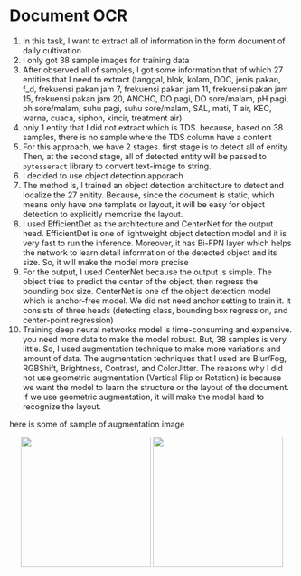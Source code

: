 # Document OCR
1. In this task, I want to extract all of information in the form document of daily cultivation
2. I only got 38 sample images for training data
3. After observed all of samples, I got some information that of which 27 entities that I need to extract (tanggal, blok, kolam, DOC, jenis pakan, f_d, frekuensi pakan jam 7, frekuensi pakan jam 11, frekuensi pakan jam 15, frekuensi pakan jam 20, ANCHO, DO pagi, DO sore/malam, pH pagi, ph sore/malam, suhu pagi, suhu sore/malam, SAL, mati, T air, KEC, warna, cuaca, siphon, kincir, treatment air)
4. only 1 entity that I did not extract which is TDS. because, based on 38 samples, there is no sample where the TDS column have a content
5. For this approach, we have 2 stages. first stage is to detect all of entity. Then, at the second stage, all of detected entity will be passed to `pytesseract` library to convert text-image to string. 
5. I decided to use object detection apporach
6. The method is, I trained an object detection architecture to detect and localize the 27 enitity. Because, since the document is static, which means only have one template or layout, it will be easy for object detection to explicitly memorize the layout. 
7. I used EfficientDet as the architecture and CenterNet for the output head. EfficientDet is one of lightweight object detection model and it is very fast to run the inference. Moreover, it has Bi-FPN layer which helps the network to learn detail information of the detected object and its size. So, it will make the model more precise
8. For the output, I used CenterNet because the output is simple. The object tries to predict the center of the object, then regress the bounding box size. CenterNet is one of the object detection model which is anchor-free model. We did not need anchor setting to train it. it consists of three heads (detecting class, bounding box regression, and center-point regression)
9. Training deep neural networks model is time-consuming and expensive. you need more data to make the model robust. But, 38 samples is very little. So, I used augmentation technique to make more variations and amount of data. The augmentation techniques that I used are Blur/Fog, RGBShift, Brightness, Contrast, and ColorJitter. The reasons why I did not use geometric augmentation (Vertical Flip or Rotation) is because we want the model to learn the structure or the layout of the document. If we use geometric augmentation, it will make the model hard to recognize the layout. 

here is some of sample of augmentation image
<p align="center"> <img src='write/0ECD0408-7711-4241-8CA1-7168B339C92E_brightness.JPG' align="center" height="230px"> <img src='write/0ECD0408-7711-4241-8CA1-7168B339C92E_color.JPG' align="center" height="230px"> </p>